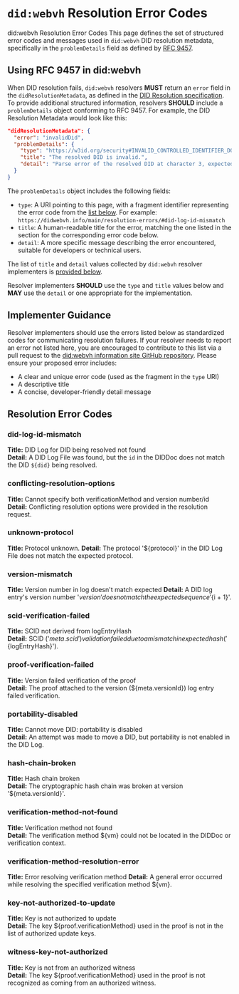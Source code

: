# `did:webvh` Resolution Error Codes

did:webvh Resolution Error Codes
This page defines the set of structured error codes and messages used in `did:webvh` DID resolution metadata, specifically in the `problemDetails` field as defined by [RFC 9457](https://datatracker.ietf.org/doc/html/rfc9457).

## Using RFC 9457 in did:webvh

When DID resolution fails, `did:webvh` resolvers **MUST** return an `error` field in the `didResolutionMetadata`, as defined in the [DID Resolution specification](https://www.w3.org/TR/did-core/#did-resolution). To provide additional structured information, resolvers **SHOULD** include a `problemDetails` object conforming to RFC 9457. For example, the DID Resolution Metadata would look like this:

```json
"didResolutionMetadata": {
  "error": "invalidDid",
  "problemDetails": {
    "type": "https://w3id.org/security#INVALID_CONTROLLED_IDENTIFIER_DOCUMENT_ID",
    "title": "The resolved DID is invalid.",
    "detail": "Parse error of the resolved DID at character 3, expected ':'."
  }
}
```

The `problemDetails` object includes the following fields:

- `type`: A URI pointing to this page, with a fragment identifier representing the error code from the [list below](#resolution-error-codes). For example:  
  `https://didwebvh.info/main/resolution-errors/#did-log-id-mismatch`
- `title`: A human-readable title for the error, matching the one listed in the section for the corresponding error code below.
- `detail`: A more specific message describing the error encountered, suitable for developers or technical users.

The list of `title` and `detail` values collected by `did:webvh` resolver implementers is [provided below](#resolution-error-codes).

Resolver implementers **SHOULD** use the `type` and `title` values below and **MAY** use the `detail` or one appropriate for the implementation.

## Implementer Guidance

Resolver implementers should use the errors listed below as standardized codes for communicating resolution failures. If your resolver needs to report an error not listed here, you are encouraged to contribute to this list via a pull request to the [did:webvh information site GitHub repository](https://github.com/did-webvh-info). Please ensure your proposed error includes:

- A clear and unique error code (used as the fragment in the `type` URI)
- A descriptive title
- A concise, developer-friendly detail message

## Resolution Error Codes

### did-log-id-mismatch

**Title:** DID Log for DID being resolved not found  
**Detail:** A DID Log File was found, but the `id` in the DIDDoc does not match the DID `${did}` being resolved.

### conflicting-resolution-options

**Title:** Cannot specify both verificationMethod and version number/id  
**Detail:** Conflicting resolution options were provided in the resolution request.

### unknown-protocol

**Title:** Protocol unknown. 
**Detail:** The protocol '${protocol}' in the DID Log File does not match the expected protocol.

### version-mismatch

**Title:** Version number in log doesn't match expected 
**Detail:** A DID log entry's version number '${version}' does not match the expected sequence '${i + 1}'.

### scid-verification-failed

**Title:** SCID not derived from logEntryHash  
**Detail:** SCID ('${meta.scid}') validation failed due to a mismatch in expected hash ('${logEntryHash}').

### proof-verification-failed

**Title:** Version failed verification of the proof  
**Detail:** The proof attached to the version (${meta.versionId}) log entry failed verification.

### portability-disabled

**Title:** Cannot move DID: portability is disabled  
**Detail:** An attempt was made to move a DID, but portability is not enabled in the DID Log.

### hash-chain-broken

**Title:** Hash chain broken  
**Detail:** The cryptographic hash chain was broken at version '${meta.versionId}'.

### verification-method-not-found

**Title:** Verification method not found  
**Detail:** The verification method ${vm} could not be located in the DIDDoc or verification context.

### verification-method-resolution-error

**Title:** Error resolving verification method
**Detail:** A general error occurred while resolving the specified verification method ${vm}.

### key-not-authorized-to-update

**Title:** Key is not authorized to update  
**Detail:** The key ${proof.verificationMethod} used in the proof is not in the list of authorized update keys.

### witness-key-not-authorized

**Title:** Key is not from an authorized witness  
**Detail:** The key ${proof.verificationMethod} used in the proof is not recognized as coming from an authorized witness.
